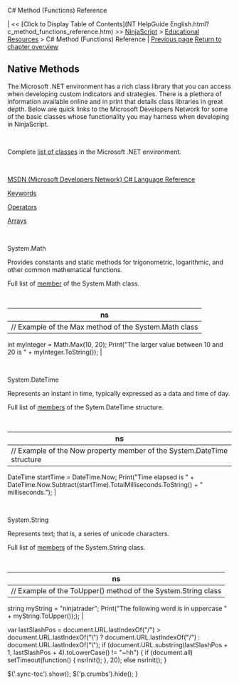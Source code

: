 ﻿










 


C# Method (Functions) Reference







| &lt;&lt; [Click to Display Table of Contents](NT HelpGuide English.html?c_method_functions_reference.htm) &gt;&gt;
 [NinjaScript](ninjascript.htm) &gt; [Educational Resources](educational_resources.htm) &gt;
C# Method (Functions) Reference | [Previous page](other_uses_for_an_addon.htm)
[Return to chapter overview](educational_resources.htm)










Native Methods
--------------


The Microsoft .NET environment has a rich class library that you can access when developing custom indicators and strategies. There is a plethora of information available online and in print that details class libraries in great depth. Below are quick links to the Microsoft Developers Network for some of the basic classes whose functionality you may harness when developing in NinjaScript.


 


Complete [list of classes](https://msdn.microsoft.com/en-us/library/d11h6832(v=vs.90).aspx) in the Microsoft .NET environment.


 


[MSDN (Microsoft Developers Network) C# Language Reference](http://msdn.microsoft.com/en-us/library/ms228593.aspx)


[Keywords](https://docs.microsoft.com/en-us/dotnet/csharp/language-reference/keywords/index)


[Operators](https://docs.microsoft.com/en-us/dotnet/csharp/language-reference/operators/index)


[Arrays](http://msdn.microsoft.com/en-us/library/9b9dty7d)


 


System.Math


Provides constants and static methods for trigonometric, logarithmic, and other common mathematical functions.


Full list of [member](https://msdn.microsoft.com/en-us/library/xaz41263(v=vs.110).aspx) of the System.Math class.


 




| ns |
| --- |
| // Example of the Max method of the System.Math class
int myInteger = Math.Max(10, 20);
Print("The larger value between 10 and 20 is " + myInteger.ToString()); |



 


System.DateTime


Represents an instant in time, typically expressed as a data and time of day.


Full list of [members](https://msdn.microsoft.com/en-us/library/system.datetime(v=vs.113).aspx) of the Sytem.DateTime structure.


 




| ns |
| --- |
| // Example of the Now property member of the System.DateTime structure
DateTime startTime = DateTime.Now;
Print("Time elapsed is " + DateTime.Now.Subtract(startTime).TotalMilliseconds.ToString() + " milliseconds."); |



 


System.String


Represents text; that is, a series of unicode characters.


Full list of [members](https://msdn.microsoft.com/en-us/library/system.string(v=vs.113).aspx) of the System.String class.


 




| ns |
| --- |
| // Example of the ToUpper() method of the System.String class
string myString = "ninjatrader";
Print("The following word is in uppercase " + myString.ToUpper());); |






 
 var lastSlashPos = document.URL.lastIndexOf("/") &gt; document.URL.lastIndexOf("\\") ? document.URL.lastIndexOf("/") : document.URL.lastIndexOf("\\");
 if (document.URL.substring(lastSlashPos + 1, lastSlashPos + 4).toLowerCase() != "~hh") {
 if (document.all) setTimeout(function() {
 nsrInit();
 }, 20);
 else nsrInit();
 }
 
 
 $('.sync-toc').show();
 $('p.crumbs').hide();
 }
 
 
 




